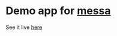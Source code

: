 Demo app for [messa](https://github.com/simoneb/messa)
====

See it live [here](https://messa-demo.herokuapp.com/)
